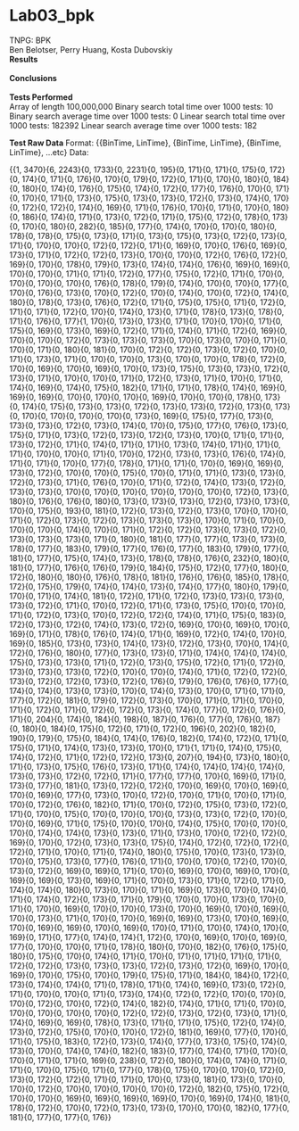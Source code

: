 # Lab03_bpk
TNPG: BPK <br/>
Ben Belotser, Perry Huang, Kosta Dubovskiy <br/>
**Results** <br/>
<br/>
**Conclusions** <br/>
<br/>
**Tests Performed** <br/>
Array of length 100,000,000
Binary search total time over 1000 tests: 10
Binary search average time over 1000 tests: 0
Linear search total time over 1000 tests: 182392
Linear search average time over 1000 tests: 182



**Test Raw Data**
Format: {{BinTime, LinTime}, {BinTime, LinTime}, {BinTime, LinTime}, ...etc}
Data:

{{1, 3470}{6, 2243}{0, 1733}{0, 2231}{0, 195}{0, 171}{0, 171}{0, 175}{0, 172}{0, 174}{0, 171}{0, 176}{0, 170}{0, 179}{0, 172}{0, 171}{0, 170}{0, 180}{0, 184}{0, 180}{0, 174}{0, 176}{0, 175}{0, 174}{0, 172}{0, 177}{0, 176}{0, 170}{0, 171}{0, 170}{0, 171}{0, 173}{0, 175}{0, 173}{0, 173}{0, 172}{0, 173}{0, 174}{0, 170}{0, 172}{0, 172}{0, 174}{0, 169}{0, 171}{0, 176}{0, 170}{0, 171}{0, 170}{0, 180}{0, 186}{0, 174}{0, 171}{0, 173}{0, 172}{0, 171}{0, 175}{0, 172}{0, 178}{0, 173}{0, 170}{0, 180}{0, 282}{0, 185}{0, 177}{0, 174}{0, 170}{0, 170}{0, 180}{0, 178}{0, 178}{0, 175}{0, 173}{0, 171}{0, 173}{0, 175}{0, 173}{0, 172}{0, 173}{0, 171}{0, 170}{0, 170}{0, 172}{0, 172}{0, 171}{0, 169}{0, 170}{0, 176}{0, 169}{0, 173}{0, 171}{0, 172}{0, 172}{0, 173}{0, 170}{0, 170}{0, 172}{0, 176}{0, 172}{0, 169}{0, 170}{0, 178}{0, 179}{0, 173}{0, 174}{0, 174}{0, 176}{0, 169}{0, 169}{0, 170}{0, 170}{0, 171}{0, 171}{0, 172}{0, 177}{0, 175}{0, 172}{0, 171}{0, 170}{0, 170}{0, 170}{0, 170}{0, 176}{0, 178}{0, 179}{0, 174}{0, 170}{0, 170}{0, 177}{0, 170}{0, 176}{0, 173}{0, 170}{0, 172}{0, 170}{0, 174}{0, 170}{0, 172}{0, 174}{0, 180}{0, 178}{0, 173}{0, 176}{0, 172}{0, 171}{0, 175}{0, 175}{0, 171}{0, 172}{0, 171}{0, 171}{0, 172}{0, 170}{0, 174}{0, 173}{0, 171}{0, 178}{0, 173}{0, 178}{0, 171}{0, 176}{0, 177}{1, 170}{0, 173}{0, 173}{0, 171}{0, 170}{0, 170}{0, 171}{0, 175}{0, 169}{0, 173}{0, 169}{0, 172}{0, 171}{0, 174}{0, 171}{0, 172}{0, 169}{0, 170}{0, 170}{0, 172}{0, 173}{0, 173}{0, 173}{0, 170}{0, 173}{0, 170}{0, 171}{0, 170}{0, 171}{0, 180}{0, 181}{0, 170}{0, 172}{0, 172}{0, 173}{0, 172}{0, 170}{0, 171}{0, 173}{0, 171}{0, 170}{0, 170}{0, 173}{0, 170}{0, 170}{0, 178}{0, 172}{0, 170}{0, 169}{0, 170}{0, 169}{0, 170}{0, 173}{0, 175}{0, 173}{0, 173}{0, 172}{0, 173}{0, 171}{0, 170}{0, 170}{0, 171}{0, 172}{0, 173}{0, 171}{0, 170}{0, 171}{0, 174}{0, 169}{0, 174}{0, 175}{0, 182}{0, 171}{0, 171}{0, 178}{0, 174}{0, 169}{0, 169}{0, 169}{0, 170}{0, 170}{0, 170}{0, 169}{0, 170}{0, 170}{0, 178}{0, 173}{0, 174}{0, 175}{0, 173}{0, 173}{0, 172}{0, 173}{0, 173}{0, 172}{0, 173}{0, 173}{0, 170}{0, 170}{0, 170}{0, 170}{0, 173}{0, 169}{0, 175}{0, 177}{0, 173}{0, 173}{0, 173}{0, 172}{0, 173}{0, 174}{0, 170}{0, 175}{0, 177}{0, 176}{0, 173}{0, 175}{0, 171}{0, 173}{0, 172}{0, 173}{0, 172}{0, 173}{0, 170}{0, 171}{0, 171}{0, 173}{0, 172}{0, 171}{0, 174}{0, 171}{0, 171}{0, 173}{0, 174}{0, 171}{0, 171}{0, 171}{0, 170}{0, 170}{0, 171}{0, 170}{0, 172}{0, 173}{0, 173}{0, 176}{0, 174}{0, 171}{0, 171}{0, 170}{0, 177}{0, 178}{0, 171}{0, 171}{0, 170}{0, 169}{0, 169}{0, 173}{0, 172}{0, 170}{0, 170}{0, 175}{0, 170}{0, 171}{0, 171}{0, 173}{0, 173}{0, 172}{0, 173}{0, 171}{0, 176}{0, 170}{0, 171}{0, 172}{0, 174}{0, 173}{0, 172}{0, 173}{0, 173}{0, 170}{0, 170}{0, 170}{0, 170}{0, 170}{0, 170}{0, 172}{0, 173}{0, 180}{0, 176}{0, 176}{0, 180}{0, 173}{0, 173}{0, 173}{0, 172}{0, 173}{0, 173}{0, 170}{0, 175}{0, 193}{0, 181}{0, 172}{0, 173}{0, 172}{0, 173}{0, 170}{0, 170}{0, 171}{0, 172}{0, 173}{0, 172}{0, 173}{0, 173}{0, 173}{0, 170}{0, 171}{0, 170}{0, 170}{0, 170}{0, 174}{0, 170}{0, 171}{0, 172}{0, 172}{0, 173}{0, 173}{0, 172}{0, 173}{0, 173}{0, 173}{0, 171}{0, 180}{0, 181}{0, 177}{0, 177}{0, 173}{0, 173}{0, 178}{0, 177}{0, 183}{0, 179}{0, 177}{0, 176}{0, 177}{0, 183}{0, 179}{0, 177}{0, 181}{0, 177}{0, 175}{0, 174}{0, 173}{0, 178}{0, 178}{0, 176}{0, 232}{0, 180}{0, 181}{0, 177}{0, 176}{0, 176}{0, 179}{0, 184}{0, 175}{0, 172}{0, 177}{0, 180}{0, 172}{0, 180}{0, 180}{0, 176}{0, 178}{0, 181}{0, 176}{0, 176}{0, 185}{0, 178}{0, 172}{0, 175}{0, 179}{0, 174}{0, 174}{0, 173}{0, 174}{0, 177}{0, 180}{0, 179}{0, 170}{0, 171}{0, 174}{0, 181}{0, 172}{0, 171}{0, 172}{0, 173}{0, 173}{0, 173}{0, 173}{0, 172}{0, 171}{0, 170}{0, 172}{0, 171}{0, 173}{0, 175}{0, 170}{0, 170}{0, 171}{0, 172}{0, 173}{0, 170}{0, 172}{0, 172}{0, 174}{0, 171}{0, 175}{0, 183}{0, 172}{0, 173}{0, 172}{0, 174}{0, 173}{0, 172}{0, 169}{0, 170}{0, 169}{0, 170}{0, 169}{0, 171}{0, 178}{0, 176}{0, 174}{0, 171}{0, 169}{0, 172}{0, 174}{0, 170}{0, 169}{0, 185}{0, 173}{0, 173}{0, 174}{0, 173}{0, 172}{0, 173}{0, 170}{0, 174}{0, 172}{0, 176}{0, 180}{0, 177}{0, 173}{0, 173}{0, 171}{0, 174}{0, 174}{0, 174}{0, 175}{0, 173}{0, 173}{0, 171}{0, 172}{0, 173}{0, 175}{0, 172}{0, 171}{0, 172}{0, 173}{0, 173}{0, 173}{0, 172}{0, 170}{0, 170}{0, 174}{0, 171}{0, 172}{0, 172}{0, 173}{0, 172}{0, 172}{0, 173}{0, 172}{0, 176}{0, 179}{0, 176}{0, 176}{0, 177}{0, 174}{0, 174}{0, 173}{0, 173}{0, 170}{0, 174}{0, 173}{0, 170}{0, 171}{0, 171}{0, 177}{0, 172}{0, 181}{0, 179}{0, 172}{0, 173}{0, 170}{0, 171}{0, 171}{0, 170}{0, 171}{0, 172}{0, 171}{0, 172}{0, 172}{0, 173}{0, 174}{0, 177}{0, 172}{0, 176}{0, 171}{0, 204}{0, 174}{0, 184}{0, 198}{0, 187}{0, 176}{0, 177}{0, 176}{0, 187}{0, 180}{0, 184}{0, 175}{0, 172}{0, 171}{0, 172}{0, 196}{0, 202}{0, 182}{0, 190}{0, 179}{0, 175}{0, 184}{0, 174}{0, 176}{0, 182}{0, 174}{0, 172}{0, 171}{0, 175}{0, 171}{0, 174}{0, 173}{0, 173}{0, 170}{0, 171}{1, 171}{0, 174}{0, 175}{0, 174}{0, 172}{0, 171}{0, 172}{0, 172}{0, 173}{0, 207}{0, 194}{0, 173}{0, 180}{0, 171}{0, 173}{0, 175}{0, 176}{0, 173}{0, 171}{0, 174}{0, 174}{0, 174}{0, 174}{0, 173}{0, 173}{0, 172}{0, 172}{0, 171}{0, 177}{0, 177}{0, 170}{0, 169}{0, 171}{0, 173}{0, 177}{0, 181}{0, 173}{0, 172}{0, 172}{0, 170}{0, 169}{0, 170}{0, 169}{0, 170}{0, 169}{0, 177}{0, 173}{0, 170}{0, 172}{0, 170}{0, 171}{0, 170}{0, 171}{0, 170}{0, 172}{0, 176}{0, 182}{0, 171}{0, 170}{0, 172}{0, 175}{0, 173}{0, 172}{0, 171}{0, 170}{0, 175}{0, 170}{0, 170}{0, 170}{0, 173}{0, 173}{0, 172}{0, 170}{0, 170}{0, 169}{0, 171}{0, 175}{0, 170}{0, 170}{0, 174}{0, 175}{0, 170}{0, 170}{0, 170}{0, 174}{0, 174}{0, 173}{0, 173}{0, 171}{0, 173}{0, 170}{0, 172}{0, 172}{0, 169}{0, 170}{0, 172}{0, 173}{0, 173}{0, 175}{0, 174}{0, 172}{0, 172}{0, 172}{0, 172}{0, 171}{0, 170}{0, 171}{0, 174}{0, 180}{0, 175}{0, 170}{0, 173}{0, 173}{0, 170}{0, 175}{0, 173}{0, 177}{0, 176}{0, 171}{0, 170}{0, 170}{0, 172}{0, 170}{0, 173}{0, 172}{0, 169}{0, 169}{0, 171}{0, 170}{0, 169}{0, 170}{0, 169}{0, 170}{0, 169}{0, 169}{0, 173}{0, 169}{0, 171}{0, 170}{0, 173}{0, 171}{0, 172}{0, 171}{0, 174}{0, 174}{0, 180}{0, 173}{0, 170}{0, 171}{0, 169}{0, 173}{0, 170}{0, 174}{0, 171}{0, 174}{0, 172}{0, 173}{0, 171}{0, 179}{0, 170}{0, 170}{0, 173}{0, 170}{0, 171}{0, 170}{0, 169}{0, 170}{0, 170}{0, 173}{0, 170}{0, 169}{0, 170}{0, 169}{0, 170}{0, 173}{0, 171}{0, 170}{0, 170}{0, 169}{0, 169}{0, 173}{0, 170}{0, 169}{0, 170}{0, 169}{0, 169}{0, 170}{0, 169}{0, 170}{0, 171}{0, 170}{0, 174}{0, 170}{0, 169}{0, 171}{0, 177}{0, 174}{0, 174}{1, 172}{0, 170}{0, 169}{0, 170}{0, 169}{0, 177}{0, 170}{0, 170}{0, 171}{0, 178}{0, 180}{0, 170}{0, 182}{0, 176}{0, 175}{0, 180}{0, 175}{0, 170}{0, 174}{0, 171}{0, 170}{0, 171}{0, 171}{0, 171}{0, 171}{0, 172}{0, 172}{0, 173}{0, 173}{0, 173}{0, 172}{0, 173}{0, 172}{0, 169}{0, 170}{0, 169}{0, 170}{0, 175}{0, 170}{0, 179}{0, 175}{0, 171}{0, 184}{0, 184}{0, 172}{0, 173}{0, 174}{0, 174}{0, 171}{0, 178}{0, 171}{0, 174}{0, 169}{0, 173}{0, 172}{0, 171}{0, 170}{0, 170}{0, 171}{0, 173}{0, 174}{0, 172}{0, 172}{0, 170}{0, 170}{0, 170}{0, 172}{0, 170}{0, 172}{0, 174}{0, 182}{0, 174}{0, 171}{0, 171}{0, 170}{0, 170}{0, 170}{0, 170}{0, 170}{0, 172}{0, 172}{0, 173}{0, 172}{0, 173}{0, 171}{0, 174}{0, 169}{0, 169}{0, 178}{0, 173}{0, 171}{0, 171}{0, 175}{0, 172}{0, 174}{0, 173}{0, 172}{0, 175}{0, 170}{0, 170}{0, 172}{0, 181}{0, 169}{0, 177}{0, 170}{0, 171}{0, 175}{0, 183}{0, 172}{0, 173}{0, 174}{0, 177}{0, 173}{0, 175}{0, 174}{0, 173}{0, 170}{0, 174}{0, 174}{0, 182}{0, 183}{0, 177}{0, 174}{0, 171}{0, 170}{0, 170}{0, 171}{0, 171}{0, 169}{0, 238}{0, 172}{0, 180}{0, 174}{0, 174}{0, 171}{0, 171}{0, 170}{0, 175}{0, 171}{0, 177}{0, 178}{0, 175}{0, 170}{0, 170}{0, 172}{0, 173}{0, 172}{0, 172}{0, 171}{0, 171}{0, 170}{0, 173}{0, 181}{0, 173}{0, 170}{0, 170}{0, 172}{0, 170}{0, 170}{0, 170}{0, 170}{0, 172}{0, 182}{0, 175}{0, 172}{0, 170}{0, 170}{0, 169}{0, 169}{0, 169}{0, 169}{0, 170}{0, 169}{0, 174}{0, 181}{0, 178}{0, 172}{0, 170}{0, 172}{0, 173}{0, 173}{0, 170}{0, 170}{0, 182}{0, 177}{0, 181}{0, 177}{0, 177}{0, 176}}
